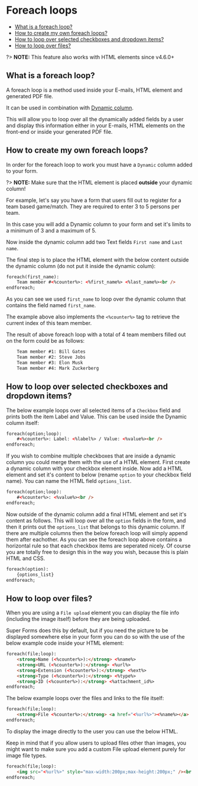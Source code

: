 # Foreach loops

* [What is a foreach loop?](#what-is-an-email-foreach-loop)
* [How to create my own foreach loops?](#how-to-create-my-own-foreach-loops)
* [How to loop over selected checkboxes and dropdown items?](#how-to-loop-over-selected-checkboxes-and-dropdown-items)
* [How to loop over files?](#how-to-loop-over-files)

?> **NOTE:** This feature also works with HTML elements since v4.6.0+

## What is a foreach loop?

A foreach loop is a method used inside your E-mails, HTML element and generated PDF file.

It can be used in combination with [Dynamic column](columns).

This will allow you to loop over all the dynamically added fields by a user and display this information either in your E-mails, HTML elements on the front-end or inside your generated PDF file.

## How to create my own foreach loops?

In order for the foreach loop to work you must have a `Dynamic` column added to your form. 

?> **NOTE:** Make sure that the HTML element is placed **outside** your dynamic column!

For example, let's say you have a form that users fill out to register for a team based game/match. They are required to enter 3 to 5 persons per team.

In this case you will add a Dynamic column to your form and set it's limits to a minimum of 3 and a maximum of 5.

Now inside the dynamic column add two Text fields `First name` and `Last name`.

The final step is to place the HTML element with the below content outside the dynamic column (do not put it inside the dynamic colum):

```html
foreach(first_name):
    Team member #<%counter%>: <%first_name%> <%last_name%><br />
endforeach;
```

As you can see we used `first_name` to loop over the dynamic column that contains the field named `first_name`.

The example above also implements the `<%counter%>` tag to retrieve the current index of this team member.

The result of above foreach loop with a total of 4 team members filled out on the form could be as follows:

```html
    Team member #1: Bill Gates
    Team member #2: Steve Jobs
    Team member #3: Elon Musk
    Team member #4: Mark Zuckerberg
```

## How to loop over selected checkboxes and dropdown items?

The below example loops over all selected items of a `Checkbox` field and prints both the item Label and Value. This can be used inside the Dynamic column itself:

```html
foreach(option;loop):
    #<%counter%>: Label: <%label%> / Value: <%value%><br />
endforeach;
```

If you wish to combine multiple checkboxes that are inside a dynamic column you could merge them with the use of a HTML element. First create a dynamic column with your checkbox element inside. Now add a HTML element and set it's content to below (rename `option` to your checkbox field name). You can name the HTML field `options_list`.

```html
foreach(option;loop):
    #<%counter%>: <%value%><br />
endforeach;
```

Now outside of the dynamic column add a final HTML element and set it's content as follows. This will loop over all the `option` fields in the form, and then it prints out the `options_list` that belongs to this dynamic column. If there are multiple columns then the below foreach loop will simply append them after eachother. As you can see the foreach loop above contains a horizontal rule so that each checkbox items are seperated nicely. Of course you are totally free to design this in the way you wish, because this is plain HTML and CSS.

```html
foreach(option):
    {options_list}
endforeach;
```

## How to loop over files?
  
When you are using a `File upload` element you can display the file info (including the image itself) before they are being uploaded.

Super Forms does this by default, but if you need the picture to be displayed somewhere else in your form you can do so with the use of the below example code inside your HTML element:

```html
foreach(file;loop):
    <strong>Name (<%counter%>):</strong> <%name%>
    <strong>URL (<%counter%>):</strong> <%url%>
    <strong>Extension (<%counter%>):</strong> <%ext%>
    <strong>Type (<%counter%>):</strong> <%type%>
    <strong>ID (<%counter%>):</strong> <%attachment_id%>
endforeach;
```

The below example loops over the files and links to the file itself:

```html
foreach(file;loop):
    <strong>File <%counter%>:</strong> <a href="<%url%>"><%name%></a>
endforeach;
```

To display the image directly to the user you can use the below HTML.

Keep in mind that if you allow users to upload files other than images, you might want to make sure you add a custom File upload element purely for image file types.

```html
foreach(file;loop):
    <img src="<%url%>" style="max-width:200px;max-height:200px;" /><br />
endforeach;
```
